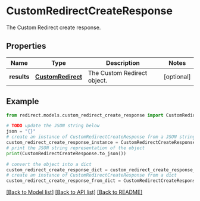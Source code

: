 # CustomRedirectCreateResponse

The Custom Redirect create response.

## Properties

Name | Type | Description | Notes
------------ | ------------- | ------------- | -------------
**results** | [**CustomRedirect**](CustomRedirect.md) | The Custom Redirect object. | [optional] 

## Example

```python
from redirect.models.custom_redirect_create_response import CustomRedirectCreateResponse

# TODO update the JSON string below
json = "{}"
# create an instance of CustomRedirectCreateResponse from a JSON string
custom_redirect_create_response_instance = CustomRedirectCreateResponse.from_json(json)
# print the JSON string representation of the object
print(CustomRedirectCreateResponse.to_json())

# convert the object into a dict
custom_redirect_create_response_dict = custom_redirect_create_response_instance.to_dict()
# create an instance of CustomRedirectCreateResponse from a dict
custom_redirect_create_response_from_dict = CustomRedirectCreateResponse.from_dict(custom_redirect_create_response_dict)
```
[[Back to Model list]](../README.md#documentation-for-models) [[Back to API list]](../README.md#documentation-for-api-endpoints) [[Back to README]](../README.md)


